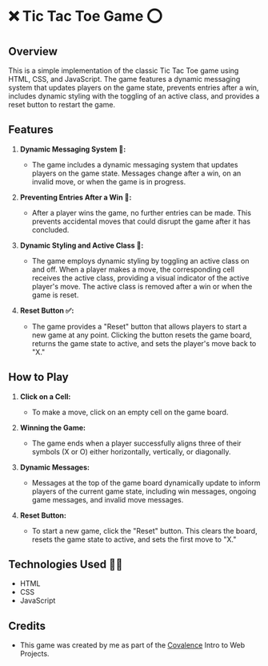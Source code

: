 # ❌ Tic Tac Toe Game ⭕

## Overview

This is a simple implementation of the classic Tic Tac Toe game using HTML, CSS, and JavaScript. The game features a dynamic messaging system that updates players on the game state, prevents entries after a win, includes dynamic styling with the toggling of an active class, and provides a reset button to restart the game.

## Features

1. **Dynamic Messaging System 📝:**

   - The game includes a dynamic messaging system that updates players on the game state. Messages change after a win, on an invalid move, or when the game is in progress.

2. **Preventing Entries After a Win 🚫:**

   - After a player wins the game, no further entries can be made. This prevents accidental moves that could disrupt the game after it has concluded.

3. **Dynamic Styling and Active Class 🎨:**

   - The game employs dynamic styling by toggling an active class on and off. When a player makes a move, the corresponding cell receives the active class, providing a visual indicator of the active player's move. The active class is removed after a win or when the game is reset.

4. **Reset Button ✅:**
   - The game provides a "Reset" button that allows players to start a new game at any point. Clicking the button resets the game board, returns the game state to active, and sets the player's move back to "X."

## How to Play

1. **Click on a Cell:**

   - To make a move, click on an empty cell on the game board.

2. **Winning the Game:**

   - The game ends when a player successfully aligns three of their symbols (X or O) either horizontally, vertically, or diagonally.

3. **Dynamic Messages:**

   - Messages at the top of the game board dynamically update to inform players of the current game state, including win messages, ongoing game messages, and invalid move messages.

4. **Reset Button:**
   - To start a new game, click the "Reset" button. This clears the board, resets the game state to active, and sets the first move to "X."

## Technologies Used 👨‍💻

- HTML
- CSS
- JavaScript

## Credits

- This game was created by me as part of the [Covalence](https://covalence.io/) Intro to Web Projects.
